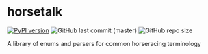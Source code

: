 # horsetalk

[![PyPI version](https://badge.fury.io/py/horsetalk.svg)](https://badge.fury.io/py/horsetalk)
![GitHub last commit (master)](https://img.shields.io/github/last-commit/peaky76/horsetalk/master)
![GitHub repo size](https://img.shields.io/github/repo-size/:user/:repo)

A library of enums and parsers for common horseracing terminology
